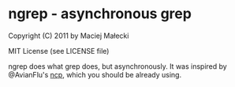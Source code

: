 # ngrep - asynchronous grep
Copyright (C) 2011 by Maciej Małecki

MIT License (see LICENSE file)

ngrep does what grep does, but asynchronously. It was inspired by @AvianFlu's
[ncp](https://github.com/AvianFlu/ncp), which you should be already using.

